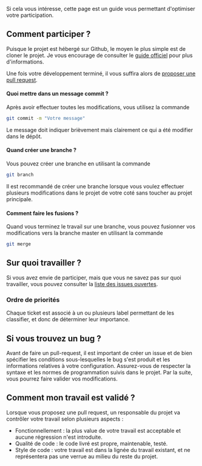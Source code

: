 Si cela vous intéresse, cette page est un guide vous permettant d'optimiser votre participation.

## Comment participer ?
Puisque le projet est hébergé sur Github, le moyen le plus simple est de cloner le projet.
Je vous encourage de consulter le [guide officiel](https://help.github.com/articles/fork-a-repo) pour plus d'informations.

Une fois votre développement terminé, il vous suffira alors de [proposer une pull request](https://help.github.com/articles/using-pull-requests).

#### Quoi mettre dans un message commit ?
Après avoir effectuer toutes les modifications, vous utilisez la commande 
```bash
git commit -m "Votre message" 
```
Le message doit indiquer brièvement mais clairement ce qui a été modifier dans le dépôt.

#### Quand créer une branche ?
Vous pouvez créer une branche en utilisant la commande 
```bash
git branch
```
Il est recommandé de créer une branche lorsque vous voulez effectuer plusieurs modifications dans le projet de votre coté sans toucher au projet principale.


#### Comment faire les fusions ?
Quand vous terminez le travail sur une branche, vous pouvez fusionner vos modifications vers la branche master en utilisant la commande 
```bash
git merge
```

## Sur quoi travailler ?
Si vous avez envie de participer, mais que vous ne savez pas sur quoi travailler, vous pouvez consulter la [liste des issues ouvertes](https://github.com/glo2003/team9/issues?state=open).

### Ordre de priorités
Chaque ticket est associé à un ou plusieurs label permettant de les classifier, et donc de déterminer leur importance.

## Si vous trouvez un bug ?
Avant de faire un pull-request, il est important de créer un issue et de bien spécifier les conditions sous-lesquelles le bug s'est produit et les informations relatives à votre configuration.
Assurez-vous de respecter la syntaxe et les normes de programmation suivis dans le projet. Par la suite, vous pourrez faire valider vos modifications.

## Comment mon travail est validé ?
Lorsque vous proposez une pull request, un responsable du projet va contrôler votre travail selon plusieurs aspects :
* Fonctionnellement : la plus value de votre travail est acceptable et aucune régression n'est introduite.
* Qualité de code : le code livré est propre, maintenable, testé.
* Style de code : votre travail est dans la lignée du travail existant, et ne représentera pas une verrue au milieu du reste du projet.

